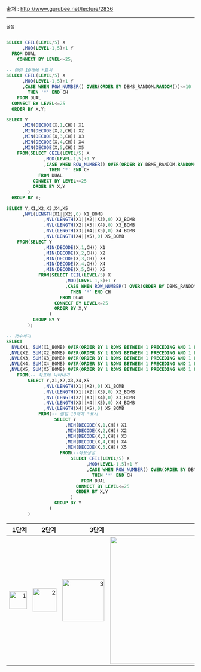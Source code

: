 출처 : http://www.gurubee.net/lecture/2836

----

```
꿀잼
```


```SQL

SELECT CEIL(LEVEL/5) X
      ,MOD(LEVEL-1,5)+1 Y
  FROM DUAL
    CONNECT BY LEVEL<=25;
```


```SQL
-- 랜덤 10개에 *표시
SELECT CEIL(LEVEL/5) X
      ,MOD(LEVEL-1,5)+1 Y
      ,CASE WHEN ROW_NUMBER() OVER(ORDER BY DBMS_RANDOM.RANDOM())<=10
        THEN '*' END CH
    FROM DUAL
  CONNECT BY LEVEL<=25
  ORDER BY X,Y;
```


```SQL
SELECT Y
      ,MIN(DECODE(X,1,CH)) X1
      ,MIN(DECODE(X,2,CH)) X2
      ,MIN(DECODE(X,3,CH)) X3
      ,MIN(DECODE(X,4,CH)) X4
      ,MIN(DECODE(X,5,CH)) X5
    FROM(SELECT CEIL(LEVEL/5) X
              ,MOD(LEVEL-1,5)+1 Y
              ,CASE WHEN ROW_NUMBER() OVER(ORDER BY DBMS_RANDOM.RANDOM())<=10
                THEN '*' END CH
            FROM DUAL
          CONNECT BY LEVEL<=25
          ORDER BY X,Y
        )
  GROUP BY Y;
```


```SQL
SELECT Y,X1,X2,X3,X4,X5
      ,NVL(LENGTH(X1||X2),0) X1_BOMB
              ,NVL(LENGTH(X1||X2||X3),0) X2_BOMB
              ,NVL(LENGTH(X2||X3||X4),0) X3_BOMB
              ,NVL(LENGTH(X3||X4||X5),0) X4_BOMB
              ,NVL(LENGTH(X4||X5),0) X5_BOMB
    FROM(SELECT Y
              ,MIN(DECODE(X,1,CH)) X1
              ,MIN(DECODE(X,2,CH)) X2
              ,MIN(DECODE(X,3,CH)) X3
              ,MIN(DECODE(X,4,CH)) X4
              ,MIN(DECODE(X,5,CH)) X5
            FROM(SELECT CEIL(LEVEL/5) X
                      ,MOD(LEVEL-1,5)+1 Y
                      ,CASE WHEN ROW_NUMBER() OVER(ORDER BY DBMS_RANDOM.RANDOM())<=10
                        THEN '*' END CH
                    FROM DUAL
                  CONNECT BY LEVEL<=25
                  ORDER BY X,Y
                )
          GROUP BY Y
        );
```


```SQL
-- 갯수세기
SELECT 
  NVL(X1, SUM(X1_BOMB) OVER(ORDER BY 1 ROWS BETWEEN 1 PRECEDING AND 1 FOLLOWING)) ANW_1
 ,NVL(X2, SUM(X2_BOMB) OVER(ORDER BY 1 ROWS BETWEEN 1 PRECEDING AND 1 FOLLOWING)) ANW_2
 ,NVL(X3, SUM(X3_BOMB) OVER(ORDER BY 1 ROWS BETWEEN 1 PRECEDING AND 1 FOLLOWING)) ANW_3
 ,NVL(X4, SUM(X4_BOMB) OVER(ORDER BY 1 ROWS BETWEEN 1 PRECEDING AND 1 FOLLOWING)) ANW_4
 ,NVL(X5, SUM(X5_BOMB) OVER(ORDER BY 1 ROWS BETWEEN 1 PRECEDING AND 1 FOLLOWING)) ANW_5
    FROM(-- 좌표에 나타내기 
        SELECT Y,X1,X2,X3,X4,X5
              ,NVL(LENGTH(X1||X2),0) X1_BOMB
              ,NVL(LENGTH(X1||X2||X3),0) X2_BOMB
              ,NVL(LENGTH(X2||X3||X4),0) X3_BOMB
              ,NVL(LENGTH(X3||X4||X5),0) X4_BOMB
              ,NVL(LENGTH(X4||X5),0) X5_BOMB
            FROM(-- 랜덤 10개에 *표시
                  SELECT Y
                      ,MIN(DECODE(X,1,CH)) X1
                      ,MIN(DECODE(X,2,CH)) X2
                      ,MIN(DECODE(X,3,CH)) X3
                      ,MIN(DECODE(X,4,CH)) X4
                      ,MIN(DECODE(X,5,CH)) X5
                    FROM(--좌표생성
                        SELECT CEIL(LEVEL/5) X 
                              ,MOD(LEVEL-1,5)+1 Y
                              ,CASE WHEN ROW_NUMBER() OVER(ORDER BY DBMS_RANDOM.RANDOM())<=10
                                THEN '*' END CH
                            FROM DUAL
                          CONNECT BY LEVEL<=25
                          ORDER BY X,Y
                        )
                  GROUP BY Y
                )
        )
```

|1단계|2단계|3단계|4단계|5단계|
|---:|---:|---:|---:|---:|
|<img width="47" alt="1" src="https://user-images.githubusercontent.com/34879309/85977286-4f8ee380-ba17-11ea-8db7-54fec2065cb7.PNG">|<img width="63" alt="2" src="https://user-images.githubusercontent.com/34879309/85977421-8cf37100-ba17-11ea-9552-eab7d0f8c7d0.PNG">|<img width="112" alt="3" src="https://user-images.githubusercontent.com/34879309/85977424-8e249e00-ba17-11ea-8448-3e6400171d3e.PNG">|<img width="340" alt="4" src="https://user-images.githubusercontent.com/34879309/85977427-8f55cb00-ba17-11ea-811d-87cdf3181960.PNG">|<img width="199" alt="5" src="https://user-images.githubusercontent.com/34879309/85977429-9086f800-ba17-11ea-881f-24ceddb884c1.PNG">|
